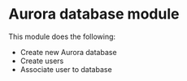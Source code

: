 # Aurora database module

This module does the following:

- Create new Aurora database
- Create users
- Associate user to database

